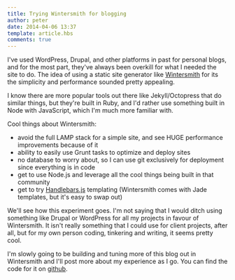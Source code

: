 ```yaml
---
title: Trying Wintersmith for blogging
author: peter
date: 2014-04-06 13:37
template: article.hbs
comments: true
---
```


I've used WordPress, Drupal, and other platforms in past for personal blogs, and for the most part, they've always been
overkill for what I needed the site to do. The idea of using a static site generator like [Wintersmith](http://www.wintersmith.io) for its the simplicity and performance sounded pretty appealing.
<span class="more"></span>

I know there are more popular tools out there like Jekyll/Octopress that do similar things, but they're built in Ruby, and I'd rather use something built in Node with JavaScript, which I'm much more familiar with.

Cool things about Wintersmith:
- avoid the full LAMP stack for a simple site, and see HUGE performance improvements because of it
- ability to easily use Grunt tasks to optimize and deploy sites
- no database to worry about, so I can use git exclusively for deployment since everything is in code
- get to use Node.js and leverage all the cool things being built in that community
- get to try [Handlebars.js](http://handlebarsjs.com/) templating (Wintersmith comes with Jade templates, but it's easy to swap out)

We'll see how this experiment goes. I'm not saying that I would ditch using something like Drupal or WordPress for all my projects in favour of Wintersmith. It isn't really something that I could use for client projects, after all, but for my own person coding, tinkering and writing, it seems pretty cool.

I'm slowly going to be building and tuning more of this blog out in Wintersmith and I'll post more about my experience as I go. You can find the code for it on <a href="https://github.com/petethedude/wintersmith-blog" target="_blank">github</a>.